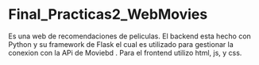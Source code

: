 # Final_Practicas2_WebMovies
Es una web de recomendaciones de peliculas. El backend esta hecho con Python y su framework de Flask  el cual es utilizado para gestionar la conexion con la APi de Moviebd  .  Para el frontend  utilizo html, js, y css.
